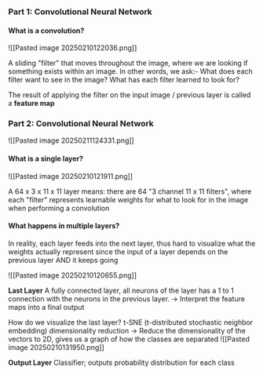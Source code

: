 ### Part 1: **Convolutional** Neural Network

#### What is a convolution?

![[Pasted image 20250210122036.png]]

A sliding "filter" that moves throughout the image, where we are looking if something exists within an image.  In other words, we ask:- What does each filter want to see in the image? What has each filter learned to look for?

The result of applying the filter on the input image / previous layer is called a **feature map**

### Part 2: Convolutional **Neural Network**

![[Pasted image 20250211124331.png]]
#### What is a single layer?

![[Pasted image 20250210121911.png]]

A 64 x 3 x 11 x 11 layer
	means: there are 64 "3 channel 11 x 11 filters", where each "filter" represents learnable weights for what to look for in the image when performing a convolution

#### What happens in multiple layers?

In reality, each layer feeds into the next layer, thus hard to visualize what the weights actually represent since the input of a layer depends on the previous layer AND it keeps going

![[Pasted image 20250210120655.png]]

**Last Layer**
A fully connected layer, all neurons of the layer has a 1 to 1 connection with the neurons in the previous layer.
-> Interpret the feature maps into a final output

How do we visualize the last layer? 
t-SNE (t-distributed stochastic neighbor embedding) dimensionality reduction
-> Reduce the dimensionality of the vectors to 2D, gives us a graph of how the classes are separated
![[Pasted image 20250210131950.png]]


**Output Layer**
Classifier; outputs probability distribution for each class
